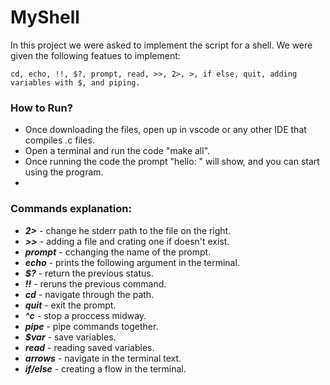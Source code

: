 # MyShell

In this project we were asked to implement the script for a shell. We were given the following featues to implement:
```
cd, echo, !!, $?, prompt, read, >>, 2>, >, if else, quit, adding variables with $, and piping.
```

### How to Run? 

- Once downloading the files, open up in vscode or any other IDE that compiles .c files. 
- Open a terminal and run the code "make all".
- Once running the code the prompt "hello: " will show, and you can start using the program.
- 
### Commands explanation:
- ***2>*** - change he stderr path to the file on the right.
- ***>>*** - adding a file and crating one if doesn't exist.
- ***prompt*** - cchanging the name of the prompt.
- ***echo*** - prints the following argument in the terminal.
- ***$?*** - return the previous status.
- ***!!*** - reruns the previous command.
- ***cd***  - navigate through the path. 
- ***quit***  -  exit the prompt.
- ***^c***  -  stop a proccess midway.
- ***pipe***  -  pipe commands together.
- ***$var***  -  save variables.
- ***read***  -  reading saved variables.
- ***arrows***  -  navigate in the terminal text.
- ***if/else***  -  creating a flow in the terminal.



